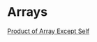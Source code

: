 # Arrays
<a href="https://leetcode.com/problems/product-of-array-except-self/description/">Product of Array Except Self</a>